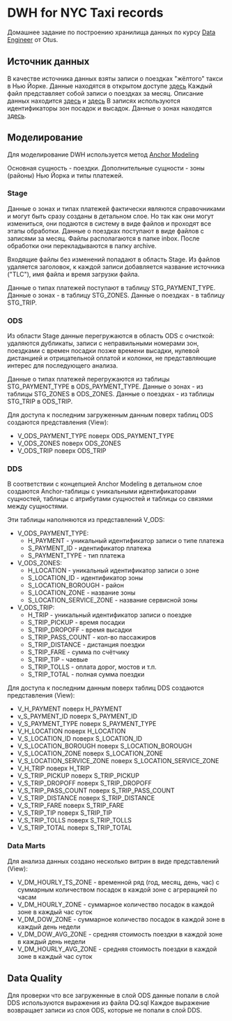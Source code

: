 # DWH for NYC Taxi records
Домашнее задание по построению хранилища данных по курсу [Data Engineer](https://otus.ru/lessons/data-engineer/) от Otus.

## Источник данных
В качестве источника данных взяты записи о поездках "жёлтого" такси в Нью Йорке.
Данные находятся в открытом доступе [здесь](https://www1.nyc.gov/site/tlc/about/tlc-trip-record-data.page)
Каждый файл представляет собой записи о поездках за месяц.
Описание данных находится [здесь](https://www1.nyc.gov/assets/tlc/downloads/pdf/trip_record_user_guide.pdf) и [здесь](https://www1.nyc.gov/assets/tlc/downloads/pdf/data_dictionary_trip_records_yellow.pdf)
В записях используются идентификаторы зон посадок и высадок. Данные о зонах находятся [здесь](https://s3.amazonaws.com/nyc-tlc/misc/taxi+_zone_lookup.csv).

## Моделирование
Для моделирование DWH используется метод [Anchor Modeling](http://www.anchormodeling.com)

Основная сущность - поездки.
Дополнительные сущности - зоны (районы) Нью Йорка и типы платежей.

### Stage
Данные о зонах и типах платежей фактически являются справочниками и могут быть сразу созданы в детальном слое. Но так как они могут измениться, они подаются в систему в виде файлов и проходят все этапы обработки.
Данные о поездках поступают в виде файлов с записями за месяц. Файлы располагаются в папке inbox. После обработки они перекладываются в папку archive.

Входящие файлы без изменений попадают в область Stage.
Из файлов удаляется заголовок, к каждой записи добавляется название источника ("TLC"), имя файла и время загрузки файла.

Данные о типах платежей поступают в таблицу STG_PAYMENT_TYPE.
Данные о зонах - в таблицу STG_ZONES.
Данные о поездках - в таблицу STG_TRIP.

### ODS
Из области Stage данные перегружаются в область ODS с очисткой: удаляются дубликаты, записи с неправильными номерами зон, поездками с времен посадки позже времени высадки, нулевой дистанцией и отрицательной оплатой и колонки, не представляющие интерес для последующего анализа.

Данные о типах платежей перегружаются из таблицы STG_PAYMENT_TYPE в ODS_PAYMENT_TYPE.
Данные о зонах - из таблицы STG_ZONES в ODS_ZONES.
Данные о поездках - из таблицы STG_TRIP в ODS_TRIP.

Для доступа к последним загруженным данным поверх таблиц ODS создаются представления (View):
- V_ODS_PAYMENT_TYPE поверх ODS_PAYMENT_TYPE
- V_ODS_ZONES поверх ODS_ZONES
- V_ODS_TRIP поверх ODS_TRIP

### DDS
В соответствии с концепцией Anchor Modeling в детальном слое создаются Anchor-таблицы с уникальными идентификаторами сущностей, таблицы с атрибутами сущностей и таблицы со связями между сущностями.

Эти таблицы наполняются из представлений V_ODS:
- V_ODS_PAYMENT_TYPE:
    - H_PAYMENT - уникальный идентификатор записи о типе платежа
    - S_PAYMENT_ID - идентификатор платежа
    - S_PAYMENT_TYPE - тип платежа
- V_ODS_ZONES:
    - H_LOCATION - уникальный идентификатор записи о зоне
    - S_LOCATION_ID - идентификатор зоны
    - S_LOCATION_BOROUGH - район
    - S_LOCATION_ZONE - название зоны
    - S_LOCATION_SERVICE_ZONE - название сервисной зоны
- V_ODS_TRIP:
    - H_TRIP - уникальный идентификатор записи о поездке
    - S_TRIP_PICKUP - время посадки
    - S_TRIP_DROPOFF - время высадки
    - S_TRIP_PASS_COUNT - кол-во пассажиров
    - S_TRIP_DISTANCE - дистанция поездки
    - S_TRIP_FARE - сумма по счётчику
    - S_TRIP_TIP - чаевые
    - S_TRIP_TOLLS - оплата дорог, мостов и т.п.
    - S_TRIP_TOTAL - полная сумма поездки

Для доступа к последним данным поверх таблиц DDS создаются представления (View):
- V_H_PAYMENT поверх H_PAYMENT
- v_S_PAYMENT_ID поверх S_PAYMENT_ID
- V_S_PAYMENT_TYPE поверх S_PAYMENT_TYPE
- V_H_LOCATION поверх H_LOCATION
- V_S_LOCATION_ID поверх S_LOCATION_ID
- V_S_LOCATION_BOROUGH поверх S_LOCATION_BOROUGH
- V_S_LOCATION_ZONE поверх S_LOCATION_ZONE
- V_S_LOCATION_SERVICE_ZONE поверх S_LOCATION_SERVICE_ZONE
- V_H_TRIP поверх H_TRIP
- V_S_TRIP_PICKUP поверх S_TRIP_PICKUP
- V_S_TRIP_DROPOFF поверх S_TRIP_DROPOFF
- V_S_TRIP_PASS_COUNT поверх S_TRIP_PASS_COUNT
- V_S_TRIP_DISTANCE поверх S_TRIP_DISTANCE
- V_S_TRIP_FARE поверх S_TRIP_FARE
- V_S_TRIP_TIP поверх S_TRIP_TIP
- V_S_TRIP_TOLLS поверх S_TRIP_TOLLS
- V_S_TRIP_TOTAL поверх S_TRIP_TOTAL

### Data Marts
Для анализа данных создано несколько витрин в виде представлений (View):
- V_DM_HOURLY_TS_ZONE - временной ряд (год, месяц, день, час) с суммарным количеством посадок в каждой зоне с агрерацией по часам
- V_DM_HOURLY_ZONE - суммарное количество посадок в каждой зоне в каждый час суток
- V_DM_DOW_ZONE - суммарное количество посадок в каждой зоне в каждый день недели
- V_DM_DOW_AVG_ZONE - средняя стоимость поездки в каждой зоне в каждый день недели
- V_DM_HOURLY_AVG_ZONE - средняя стоимость поездки в каждой зоне в каждый час суток

## Data Quality
Для проверки что все загруженные в слой ODS данные попали в слой DDS используются выражения из файла DQ.sql
Каждое выражение возвращает записи из слоя ODS, которые не попали в слой DDS.
